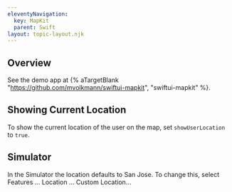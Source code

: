 ```yaml
---
eleventyNavigation:
  key: MapKit
  parent: Swift
layout: topic-layout.njk
---
```


## Overview

See the demo app at {% aTargetBlank
"https://github.com/mvolkmann/swiftui-mapkit", "swiftui-mapkit" %}.

## Showing Current Location

To show the current location of the user on the map,
set `showUserLocation` to `true`.

## Simulator

In the Simulator the location defaults to San Jose.
To change this, select Features ... Location ... Custom Location...
